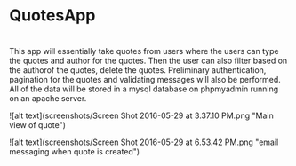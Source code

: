 # QuotesApp
#
This app will essentially take quotes from users where the users can type the quotes and author for the quotes. Then the user can also filter based on the authorof the quotes, delete the quotes. Preliminary authentication, pagination for the quotes and validating messages will also be performed. All of the data will be stored in a mysql database on phpmyadmin running on an apache server. 

![alt text](screenshots/Screen Shot 2016-05-29 at 3.37.10 PM.png "Main view of quote")

![alt text](screenshots/Screen Shot 2016-05-29 at 6.53.42 PM.png "email messaging when quote is created")

